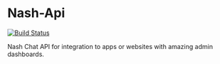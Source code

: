 # Nash-Api
[![Build Status](https://travis-ci.org/dragfire/Nash-Api.svg?branch=master)](https://travis-ci.org/dragfire/Nash-Api)


Nash Chat API for integration to apps or websites with amazing admin dashboards.
